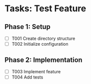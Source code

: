 # Tasks: Test Feature

## Phase 1: Setup

- [ ] T001 Create directory structure
- [ ] T002 Initialize configuration

## Phase 2: Implementation

- [ ] T003 Implement feature
- [ ] T004 Add tests
